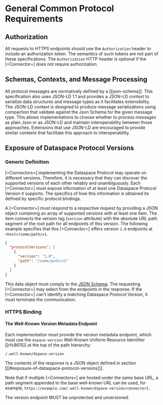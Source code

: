 # General Common Protocol Requirements

## Authorization

All requests to HTTPS endpoints should use the `Authorization` header to include an authorization token. The semantics
of such tokens are not part of these specifications. The `Authorization` HTTP header is optional if the [=Connector=]
does not require authorization.

## Schemas, Contexts, and Message Processing

All protocol messages are normatively defined by a [[json-schema]]. This specification also uses JSON-LD 1.1 and provides
a JSON-LD context to serialize data structures and message types as it facilitates extensibility. The JSON-LD context is
designed to produce message serializations using compaction that validate against the Json Schema for the given message
type. This allows implementations to choose whether to process messages as plain Json or as JSON-LD and maintain
interoperability between those approaches. Extensions that use JSON-LD are encouraged to provide similar contexts that
facilitate this approach to interoperability.

## Exposure of Dataspace Protocol Versions

### Generic Definition

[=Connectors=] implementing the Dataspace Protocol may operate on different versions. Therefore, it is necessary that
they can discover the supported versions of each other reliably and unambiguously. Each [=Connector=] must expose
information of at least one Dataspace Protocol Version it supports. The specifics of how this information is obtained
its defined by specific protocol bindings.

A [=Connector=] must respond to a respective request by providing a JSON object containing an array of supported
versions with at least one item. The item connects the version tag (`version` attribute) with the absolute URL path
segment of the root path for all endpoints of this version. The following example specifies that this [=Connector=]
offers version `1.0` endpoints at `<host>/some/path/v1`.

```json
{
  "protocolVersions": [
    {
      "version": "1.0",
      "path": "/some/path/v1"
    }
  ]
}
```

This data object must comply to the [JSON Schema](message/schema/protocol-version-schema.json). The requesting [=Connector=] may select
from the endpoints in the response. If the [=Connector=] can't identify a matching Dataspace Protocol Version, it must
terminate the communication.

### HTTPS Binding

#### The Well-Known Version Metadata Endpoint

Each implementation must provide the version metadata endpoint, which must use the `dspace-version` Well-Known Uniform
Resource Identifier [[rfc8615]] at the top of the path hierarchy:

```
/.well-known/dspace-version
```

The contents of the response is a JSON object defined in section [[[#exposure-of-dataspace-protocol-versions]]].

Note that if multiple [=Connectors=] are hosted under the same base URL, a path segment appended to the base well-known
URL can be used, for example, `https://example.com/.well-known/dspace-version/connector1.`

The version endpoint MUST be unprotected and unversioned.
